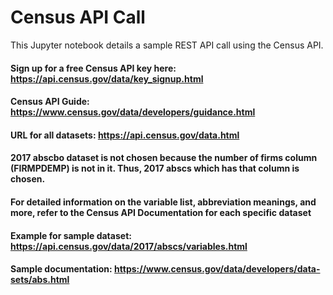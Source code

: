 # Census API Call

This Jupyter notebook details a sample REST API call using the Census API. 

#### Sign up for a free Census API key here: https://api.census.gov/data/key_signup.html
#### Census API Guide: https://www.census.gov/data/developers/guidance.html

#### URL for all datasets: https://api.census.gov/data.html
#### 2017 abscbo dataset is not chosen because the number of firms column (FIRMPDEMP) is not in it. Thus, 2017 abscs which has that column is chosen. 
#### For detailed information on the variable list, abbreviation meanings, and more, refer to the Census API Documentation for each specific dataset
#### Example for sample dataset: https://api.census.gov/data/2017/abscs/variables.html
#### Sample documentation: https://www.census.gov/data/developers/data-sets/abs.html
